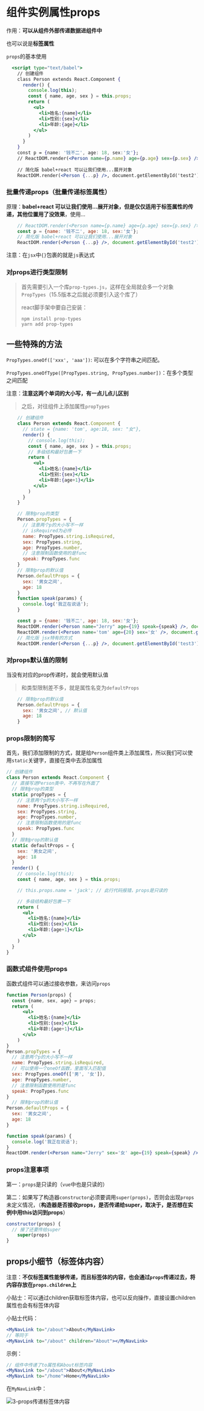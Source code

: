 # 组件实例属性props

作用：**可以从组件外部传递数据进组件中**

也可以说是**标签属性**

`props`的基本使用

```jsx
  <script type="text/babel">
    // 创建组件
    class Person extends React.Component {
      render() {
        console.log(this);
        const { name, age, sex } = this.props;
        return (
          <ul>
            <li>姓名:{name}</li>
            <li>性别:{sex}</li>
            <li>年龄:{age}</li>
          </ul>
        )
      }
    }
    const p = {name: '钱不二', age: 18, sex:'女'};
    // ReactDOM.render(<Person name={p.name} age={p.age} sex={p.sex} />, document.getElementById('test1'));
    
    // 简化版 babel+react 可以让我们使用...展开对象
    ReactDOM.render(<Person {...p} />, document.getElementById('test2'));
```



### 批量传递props（批量传递标签属性）

原理：**babel+react 可以让我们使用...展开对象，但是仅仅适用于标签属性的传递，其他位置用了没效果**，使用...

```jsx
    // ReactDOM.render(<Person name={p.name} age={p.age} sex={p.sex} />, document.getElementById('test1'));
    const p = {name: '钱不二', age: 18, sex:'女'};
    // 简化版 babel+react 可以让我们使用...展开对象
    ReactDOM.render(<Person {...p} />, document.getElementById('test2'));
```

注意：在`jsx`中`{}`包裹的就是`js`表达式

### 对props进行类型限制

> 首先需要引入一个库`prop-types.js`，这样在全局就会多一个对象`PropTypes`（15.5版本之后就必须要引入这个库了）
>
> react脚手架中要自己安装：
>
> ```
> npm install prop-types
> yarn add prop-types
> ```
>



## 一些特殊的方法

`PropTypes.oneOf(['xxx', 'aaa'])`: 可以在多个字符串之间匹配。

`PropTypes.oneOfType([PropTypes.string, PropTypes.number])`：在多个类型之间匹配

注意：**注意这两个单词的大小写，有一点儿点儿区别**

>之后，对往组件上添加属性`propTypes`

```jsx
    // 创建组件
    class Person extends React.Component {
      // state = {name: 'tom', age:18, sex: "女"},
      render() {
        // console.log(this);
        const { name, age, sex } = this.props;
        // 多级结构最好包裹一下
        return (
          <ul>
            <li>姓名:{name}</li>
            <li>性别:{sex}</li>
            <li>年龄:{age+1}</li>
          </ul>
        )
      }
    }

    // 限制prop的类型
    Person.propTypes = {
      // 注意两个p的大小写不一样
      // isRequired为必传
      name: PropTypes.string.isRequired,
      sex: PropTypes.string,
      age: PropTypes.number,
      // 注意限制函数使用的是func
      speak: PropTypes.func
    }
    // 限制prop的默认值
    Person.defaultProps = {
      sex: '男女之间',
      age: 18
    }
    function speak(params) {
      console.log('我正在说话');
    }

    const p = {name: '钱不二', age: 18, sex:'女'};
    ReactDOM.render(<Person name="Jerry" age={19} speak={speak} />, document.getElementById('test1'));
    ReactDOM.render(<Person name='tom' age={20} sex='女' />, document.getElementById('test2'));
    // 简化版 jsx特有的方式
    ReactDOM.render(<Person {...p} />, document.getElementById('test3'));
```



### 对props默认值的限制

当没有对应的prop传递时，就会使用默认值

>和类型限制差不多，就是属性名变为`defaultProps`

```jsx
    // 限制prop的默认值
    Person.defaultProps = {
      sex: '男女之间', // 默认值
      age: 18
    }
```



### props限制的简写

首先，我们添加限制的方式，就是给`Person`组件类上添加属性，所以我们可以使用`static`关键字，直接在类中去添加属性

```jsx
// 创建组件
class Person extends React.Component {
  // 直接写进Person类中，不再写在外面了
  // 限制prop的类型
  static propTypes = {
    // 注意两个p的大小写不一样
    name: PropTypes.string.isRequired,
    sex: PropTypes.string,
    age: PropTypes.number,
    // 注意限制函数使用的是func
    speak: PropTypes.func
  }
  // 限制prop的默认值
  static defaultProps = {
    sex: '男女之间',
    age: 18
  }
  render() {
    // console.log(this);
    const { name, age, sex } = this.props;

    // this.props.name = 'jack'; // 此行代码报错，props是只读的

    // 多级结构最好包裹一下
    return (
      <ul>
        <li>姓名:{name}</li>
        <li>性别:{sex}</li>
        <li>年龄:{age+1}</li>
      </ul>
    )
  }
}
```



### 函数式组件使用props

函数式组件可以通过接收参数，来访问`props`

```jsx
function Person(props) {
  const {name, sex, age} = props;
  return (
      <ul>
        <li>姓名:{name}</li>
        <li>性别:{sex}</li>
        <li>年龄:{age+1}</li>
      </ul>
    )
}
Person.propTypes = {
  // 注意两个p的大小写不一样
  name: PropTypes.string.isRequired,
  // 可以使用一个oneOf函数，里面写入匹配值
  sex: PropTypes.oneOf(['男', '女']),
  age: PropTypes.number,
  // 注意限制函数使用的是func
  speak: PropTypes.func
}
  // 限制prop的默认值
Person.defaultProps = {
  sex: '男女之间',
  age: 18
}

function speak(params) {
  console.log('我正在说话');
}
ReactDOM.render(<Person name="Jerry" sex='女' age={19} speak={speak} />, document.getElementById('test1'));
```





### props注意事项

第一：`props`是只读的（`vue`中也是只读的）

第二：如果写了构造器`constructor`必须要调用`super(props)`，否则会出现`props`未定义情况，（**构造器是否接收props，是否传递给super，取决于，是否想在实例中用this访问到props**）

```jsx
constructor(props) {
  // 接了还要传给super
	super(props)
}
```



## props小细节（标签体内容）

注意：**不仅标签属性能够传递，而且标签体的内容，也会通过`props`传递过去，将内容存放在`props.children`上**

小贴士：可以通过children获取标签体内容，也可以反向操作，直接设置children属性也会有标签体内容

小贴士代码：

```jsx
<MyNavLink to="/about">About</MyNavLink>
// 等同于
<MyNavLink to="/about" children="About"></MyNavLink>
```





示例：

```jsx
// 组件中传递了to属性和About标签内容
<MyNavLink to="/about">About</MyNavLink>
<MyNavLink to="/home">Home</MyNavLink>
```



在`MyNavLink`中：

![3-props传递标签体内容](../../前端图片/react/3-props传递标签体内容.png)
